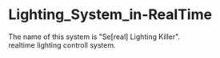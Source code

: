 # Lighting_System_in-RealTime

The name of this system is "Se[real] Lighting Killer".  
realtime lighting controll system.
